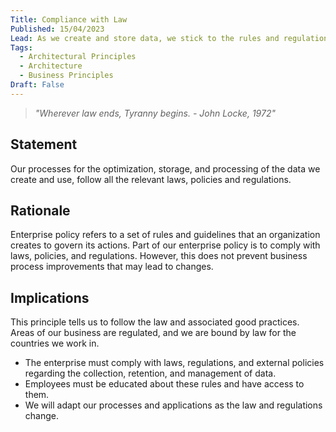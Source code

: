 ```yaml
---
Title: Compliance with Law
Published: 15/04/2023
Lead: As we create and store data, we stick to the rules and regulations.
Tags:
  - Architectural Principles
  - Architecture
  - Business Principles
Draft: False
---
```


> *"Wherever law ends, Tyranny begins. - John Locke, 1972"*

## Statement

Our processes for the optimization, storage, and processing of the data we create and use, follow all the relevant laws, policies and regulations.

## Rationale

Enterprise policy refers to a set of rules and guidelines that an organization creates to govern its actions. Part of our enterprise policy is to comply with laws, policies, and regulations. However, this does not prevent business process improvements that may lead to changes.

## Implications

This principle tells us to follow the law and associated good practices. Areas of our business are regulated, and we are bound by law for the countries we work in.

* The enterprise must comply with laws, regulations, and external policies regarding the collection, retention, and management of data.
* Employees must be educated about these rules and have access to them.
* We will adapt our processes and applications as the law and regulations change.
